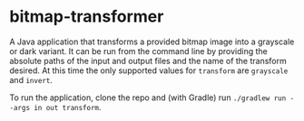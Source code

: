 # bitmap-transformer

A Java application that transforms a provided bitmap image into a grayscale or dark variant. It can be run from the command line by providing the absolute paths of the input and output files and the name of the transform desired. At this time the only supported values for `transform` are `grayscale` and `invert`.

To run the application, clone the repo and (with Gradle) run `./gradlew run --args in out transform`. 
